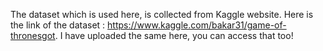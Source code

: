 The dataset which is used here, is collected from Kaggle website. Here is the link of the dataset :  https://www.kaggle.com/bakar31/game-of-thronesgot. I have uploaded the same here, you can access that too!
